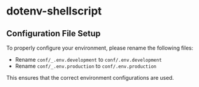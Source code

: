 # dotenv-shellscript

## Configuration File Setup

To properly configure your environment, please rename the following files:

* Rename `conf/_.env.development` to `conf/.env.development`
* Rename `conf/_.env.production` to `conf/.env.production`

This ensures that the correct environment configurations are used.

